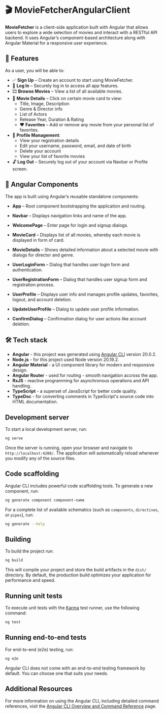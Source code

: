 # 🎬 MovieFetcherAngularClient

**MovieFetcher** is a client-side application built with Angular that allows users to explore a wide selection of movies and interact with a RESTful API backend. It uses Angular’s component-based architecture along with Angular Material for a responsive user experience.

## 🚀 Features

As a user, you will be able to:
- ✅ **Sign Up** – Create an account to start using MovieFetcher.
- 🔐 **Log In** – Securely log in to access all app features.
- 🎞️ **Browse Movies** – View a list of all available movies.
- 📄 **Movie Details** – Click on certain movie card to view:
  - Title, Image, Description
  - Genre & Director info
  - List of Actors
  - Release Year, Duration & Rating
  - ❤️ **Favorites** – Add or remove any movie from your personal list of favorites.
- 👤 **Profile Management**:
  - View your registration details
  - Edit your username, password, email, and date of birth
  - Delete your account
  - View your list of favorite movies
- 🔓 **Log Out** – Securely log out of your account via Navbar or Profile screen.


## 🧱 Angular Components

The app is built using Angular’s reusable standalone components:

- **App** – Root component bootstrapping the application and routing.

- **Navbar** – Displays navigation links and name of the app.

- **WelcomePage** – Enter page for login and signup dialogs.

- **MovieCard** – Displays list of all movies, whereby each movie is displayed in form of card.

- **MovieDetails** – Shows detailed information about a selected movie with dialogs for director and genre.

- **UserLoginForm** – Dialog that handles user login form and authentication.

- **UserRegistrationForm** – Dialog that handles user signup form and registration process.

- **UserProfile** – Displays user info and manages profile updates, favorites, logout, and account deletion.

- **UpdateUserProfile** – Dialog to update user profile information.

- **ConfirmDialog** – Confirmation dialog for user actions like account deletion.


## 🛠️ Tech stack 

- **Angular** - this project was generated using [Angular CLI](https://github.com/angular/angular-cli) version 20.0.2.
- **Node.js** - for this project used Node version 20.19.2.
- **Angular Material** - a UI component library for modern and responsive design.
- **Angular Router** - used for routing - smooth navigation accross the app.
- **RxJS** - reactive programming for asynchronous operations and API handling.
- **TypeScript** - a superset of JavaScript for better code quality.
- **TypeDoc** - for converting comments in TypeScript's source code into HTML documentation.

## Development server

To start a local development server, run:

```bash
ng serve
```

Once the server is running, open your browser and navigate to `http://localhost:4200/`. The application will automatically reload whenever you modify any of the source files.

## Code scaffolding

Angular CLI includes powerful code scaffolding tools. To generate a new component, run:

```bash
ng generate component component-name
```

For a complete list of available schematics (such as `components`, `directives`, or `pipes`), run:

```bash
ng generate --help
```

## Building

To build the project run:

```bash
ng build
```

This will compile your project and store the build artifacts in the `dist/` directory. By default, the production build optimizes your application for performance and speed.

## Running unit tests

To execute unit tests with the [Karma](https://karma-runner.github.io) test runner, use the following command:

```bash
ng test
```

## Running end-to-end tests

For end-to-end (e2e) testing, run:

```bash
ng e2e
```

Angular CLI does not come with an end-to-end testing framework by default. You can choose one that suits your needs.

## Additional Resources

For more information on using the Angular CLI, including detailed command references, visit the [Angular CLI Overview and Command Reference](https://angular.dev/tools/cli) page.
